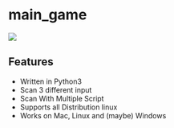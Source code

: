 # main_game
![](https://sera-brynn.com/wp-content/uploads/2019/06/shutterstock_1173031021.jpg)
## Features
- Written in Python3
- Scan 3 different input
- Scan With Multiple Script
- Supports  all Distribution linux
- Works on Mac, Linux and (maybe) Windows
